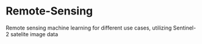 # Remote-Sensing
Remote sensing machine learning for different use cases, utilizing Sentinel-2 satelite image data
